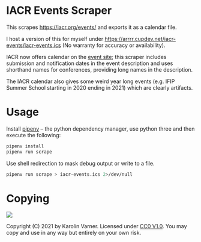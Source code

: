 # IACR Events Scraper

This scrapes https://iacr.org/events/ and exports it as a calendar file.

I host a version of this for myself under https://arrrr.cupdev.net/iacr-events/iacr-events.ics
(No warranty for accuracy or availability).

IACR now offers calendar on the [event site](https://iacr.org/events/); this
scraper includes submission and notification dates in the event description
and uses shorthand names for conferences, providing long names in the description.

The IACR calendar also gives some weird year long events (e.g. IFIP Summer School starting in 2020 ending in 2021)
which are clearly artifacts.

# Usage

Install [pipenv](https://pipenv.pypa.io) – the python dependency manager, use python three
and then execute the following:

```sh
pipenv install
pipenv run scrape
```

Use shell redirection to mask debug output or write to a file.

```sh
pipenv run scrape > iacr-events.ics 2>/dev/null
```

# Copying

![](./cc0-8x31.png)

Copyright (C) 2021 by Karolin Varner. Licensed under [CC0 V1.0](http://creativecommons.org/publicdomain/zero/1.0/).
You may copy and use in any way but entirely on your own risk.
